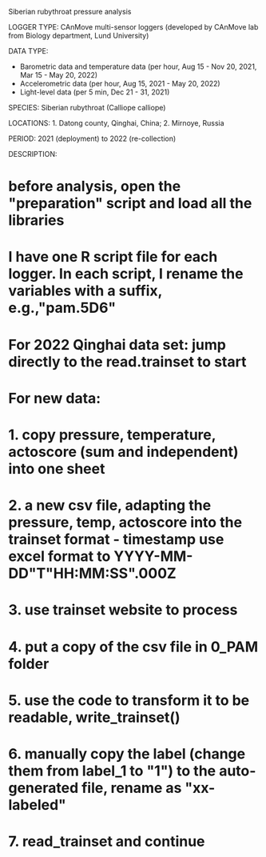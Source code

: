 Siberian rubythroat pressure analysis

LOGGER TYPE: CAnMove multi-sensor loggers (developed by CAnMove lab from Biology department, Lund University)

DATA TYPE: 

- Barometric data and temperature data (per hour, Aug 15 - Nov 20, 2021, Mar 15 - May 20, 2022)
- Accelerometric data (per hour, Aug 15, 2021 - May 20, 2022)
- Light-level data (per 5 min, Dec 21 - 31, 2021)

SPECIES: Siberian rubythroat (Calliope calliope)

LOCATIONS: 1. Datong county, Qinghai, China; 2. Mirnoye, Russia

PERIOD: 2021 (deployment) to 2022 (re-collection)

DESCRIPTION: 

# before analysis, open the "preparation" script and load all the libraries
# I have one R script file for each logger. In each script, I rename the variables with a suffix, e.g.,"pam.5D6"

# For 2022 Qinghai data set: jump directly to the read.trainset to start
# For new data:
# 1. copy pressure, temperature, actoscore (sum and independent) into one sheet
# 2. a new csv file, adapting the pressure, temp, actoscore into the trainset format - timestamp use excel format to YYYY-MM-DD"T"HH:MM:SS".000Z
# 3. use trainset website to process
# 4. put a copy of the csv file in 0_PAM folder
# 5. use the code to transform it to be readable, write_trainset()
# 6. manually copy the label (change them from label_1 to "1") to the auto-generated file, rename as "xx-labeled"
# 7. read_trainset and continue
